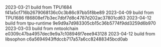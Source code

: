 2023-03-21
build from TPU1684     f41a5cf716b2679068136c0c3b86c97bb5f8be89
2023-04-09
build from TPU1686     f86808ef7b3ec7dbf7d8c4787d202ac37801cd63
2023-04-12
build from tpu-runtime 9e9d9a7d983305cb15c36b5774f9dd3259d6b970
2023-03-03
build from nntoolchain e0309c47ba4957dec9e9a7c108946f7eee943128
2023-04-12
build from libsophon   c6a5694943ffdccb717a57a6cc82488345bcd0ab
